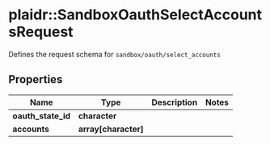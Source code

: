 # plaidr::SandboxOauthSelectAccountsRequest

Defines the request schema for `sandbox/oauth/select_accounts`

## Properties
Name | Type | Description | Notes
------------ | ------------- | ------------- | -------------
**oauth_state_id** | **character** |  | 
**accounts** | **array[character]** |  | 



